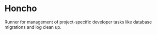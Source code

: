 Honcho
======

Runner for management of project-specific developer tasks like database migrations and log clean up.